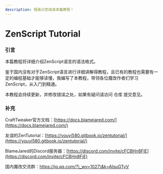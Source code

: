 ```yaml
---
description: 很高兴您阅读本篇教程！
---
```


# ZenScript Tutorial

### 引言

本篇教程将详细介绍ZenScript语言的语法格式。

鉴于国内没有对于ZenScript语言进行详细讲解得教程，且已有的教程也需要有一定的编程基础才能够读懂，我编写了本教程，带领各位魔改作者们学习ZenScript，从入门到精通。

本教程会持续更新，并修改错误之处，如果有疑问请访问 仓库 提交意见。

### 补充

CraftTweaker官方文档：[https://docs.blamejared.com/](https://docs.blamejared.com/)

友谊的ZenTutorial：[https://youyi580.gitbook.io/zentutorial/](https://youyi580.gitbook.io/zentutorial/)

BlameJared的Discord服务器：[https://discord.com/invite/cFCBHn8FjE](https://discord.com/invite/cFCBHn8FjE)

国内魔改交流群：https://jq.qq.com/?\_wv=1027\&k=AIsuGTyV
